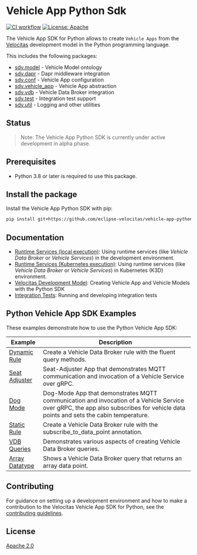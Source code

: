 # Vehicle App Python Sdk

[![CI workflow](https://github.com/eclipse-velocitas/vehicle-app-python-sdk/actions/workflows/ci.yaml/badge.svg)](https://github.com/eclipse-velocitas/vehicle-app-python-sdk/actions/workflows/ci.yaml)
[![License: Apache](https://img.shields.io/badge/License-Apache-yellow.svg)](http://www.apache.org/licenses/LICENSE-2.0)

The Vehicle App SDK for Python allows to create `Vehicle Apps` from the [Velocitas](https://github.com/eclipse-velocitas/velocitas-docs) development model in the Python programming language.

This includes the following packages:

* [sdv.model](./sdv/model.py) - Vehicle Model ontology
* [sdv.dapr](./sdv/dapr) - Dapr middleware integration
* [sdv.conf](./sdv/conf.py) - Vehicle App configuration
* [sdv.vehicle_app](./sdv/vehicle_app.py) - Vehicle App abstraction
* [sdv.vdb](./sdv/vdb) - Vehicle Data Broker integration
* [sdv.test](./sdv/test) - Integration test support
* [sdv.util](./sdv/util) - Logging and other utilities

## Status

> Note: The Vehicle App Python SDK is currently under active development in alpha phase.

## Prerequisites

- Python 3.8 or later is required to use this package.

## Install the package

Install the Vehicle App Python SDK with pip:

```bash
pip install git+https://github.com/eclipse-velocitas/vehicle-app-python-sdk.git@<version>
```

## Documentation

* [Runtime Services (local execution)](https://symmetrical-waddle-dc3368d3.pages.github.io/docs/getting-started/vehicle-app-runtime/run_runtime_services_locally/): Using runtime services (like _Vehicle Data Broker_ or _Vehicle Services_) in the development environment.
* [Runtime Services (Kubernetes execution)](https://symmetrical-waddle-dc3368d3.pages.github.io/docs/getting-started/vehicle-app-runtime/run_runtime_services_kubernetes/): Using runtime services (like _Vehicle Data Broker_ or _Vehicle Services_) in Kubernetes (K3D) environment.
* [Velocitas Development Model](https://symmetrical-waddle-dc3368d3.pages.github.io/docs/concepts/development-model/): Creating Vehicle App and Vehicle Models with the Python SDK
* [Integration Tests](https://symmetrical-waddle-dc3368d3.pages.github.io/docs/getting-started/tutorials/integration_tests/): Running and developing integration tests

## Python Vehicle App SDK Examples

These examples demonstrate how to use the Python Vehicle App SDK:

| Example | Description |
|---------|-------------|
| [Dynamic Rule](./examples/dynamic-rule/) | Create a Vehicle Data Broker rule with the fluent query methods.
| [Seat Adjuster](./examples/seat-adjuster/) | Seat-Adjuster App that demonstrates MQTT communication and invocation of a Vehicle Service over gRPC.
| [Dog Mode](./examples/dog-mode//) | Dog-Mode App that demonstrates MQTT communication and invocation of a Vehicle Service over gRPC, the app also subscribes for vehicle data points and sets the cabin temperature.
| [Static Rule](./examples/static-rule/) | Create a Vehicle Data Broker rule with the subscribe_to_data_point annotation.
| [VDB Queries](./examples/vdb-queries/) | Demonstrates various aspects of creating Vehicle Data Broker queries.
| [Array Datatype](./examples/array-datatype/) | Shows a Vehicle Data Broker query that returns an array data point.

## Contributing

For guidance on setting up a development environment and how to make a contribution to the Velocitas Vehicle App SDK for Python, see the [contributing guidelines](./CONTRIBUTING.md).

## License

[Apache 2.0](/LICENSE)
